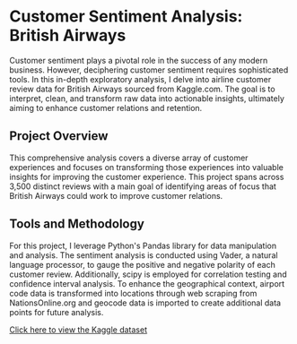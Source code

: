 # Customer Sentiment Analysis: British Airways
Customer sentiment plays a pivotal role in the success of any modern business. However, deciphering customer sentiment requires sophisticated tools. In this in-depth exploratory analysis, I delve into airline customer review data for British Airways sourced from Kaggle.com. The goal is to interpret, clean, and transform raw data into actionable insights, ultimately aiming to enhance customer relations and retention.

## Project Overview
This comprehensive analysis covers a diverse array of customer experiences and focuses on transforming those experiences into valuable insights for improving the customer experience. This project spans across 3,500 distinct reviews with a main goal of identifying areas of focus that British Airways could work to improve customer relations.

## Tools and Methodology
For this project, I leverage Python's Pandas library for data manipulation and analysis. The sentiment analysis is conducted using Vader, a natural language processor, to gauge the positive and negative polarity of each customer review. Additionally, scipy is employed for correlation testing and confidence interval analysis. To enhance the geographical context, airport code data is transformed into locations through web scraping from NationsOnline.org and geocode data is imported to create additional data points for future analysis.


[Click here to view the Kaggle dataset](https://www.kaggle.com/code/manishkumar7432698/airline-passanger-choice-eda)

